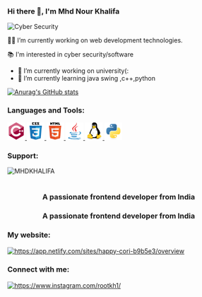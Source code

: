 ### Hi there 👋, I'm Mhd Nour Khalifa

![Cyber Security](https://lh3.googleusercontent.com/ogw/ADea4I47UCz0MEvOv4LbnEaPTnxKD5T8zzinZdcGE7mKAw=s83-c-mo)

👨‍💻 I’m currently working on web development technologies.

📚 I'm interested in cyber security/software

- 🔭 I’m currently working on university(: 
- 🌱 I’m currently learning java swing ,c++,python

[![Anurag's GitHub stats](https://github-readme-stats.vercel.app/api?username=rootkh)](https://github.com/anuraghazra/github-readme-stats)








<h3 align="left">Languages and Tools:</h3>
<p align="left"> <a href="https://www.w3schools.com/cpp/" target="_blank" rel="noreferrer"> <img src="https://raw.githubusercontent.com/devicons/devicon/master/icons/cplusplus/cplusplus-original.svg" alt="cplusplus" width="40" height="40"/> </a> <a href="https://www.w3schools.com/css/" target="_blank" rel="noreferrer"> <img src="https://raw.githubusercontent.com/devicons/devicon/master/icons/css3/css3-original-wordmark.svg" alt="css3" width="40" height="40"/> </a> <a href="https://www.w3.org/html/" target="_blank" rel="noreferrer"> <img src="https://raw.githubusercontent.com/devicons/devicon/master/icons/html5/html5-original-wordmark.svg" alt="html5" width="40" height="40"/> </a> <a href="https://www.java.com" target="_blank" rel="noreferrer"> <img src="https://raw.githubusercontent.com/devicons/devicon/master/icons/java/java-original.svg" alt="java" width="40" height="40"/> </a> <a href="https://www.linux.org/" target="_blank" rel="noreferrer"> <img src="https://raw.githubusercontent.com/devicons/devicon/master/icons/linux/linux-original.svg" alt="linux" width="40" height="40"/> </a> <a href="https://www.python.org" target="_blank" rel="noreferrer"> <img src="https://raw.githubusercontent.com/devicons/devicon/master/icons/python/python-original.svg" alt="python" width="40" height="40"/> </a> </p>

<h3 align="left">Support:</h3>
<p><a href="https://www.buymeacoffee.com/MHDKHALIFA"> <img align="left" src="https://cdn.buymeacoffee.com/buttons/v2/default-yellow.png" height="50" width="210" alt="MHDKHALIFA" /></a></p><br><br>


<h3 align="center">A passionate frontend developer from India</h3>



<h3 align="center">A passionate frontend developer from India</h3>

<h3 align="left">My website:</h3>
<p align="left">
<a href="/https://app.netlify.com/sites/happy-cori-b9b5e3/overview" target="blank"><img align="center" src="https://raw.githubusercontent.com/rahuldkjain/github-profile-readme-generator/master/src/images/icons/Social/rss.svg" alt="https://app.netlify.com/sites/happy-cori-b9b5e3/overview" height="30" width="40" /></a>
</p>




<h3 align="left">Connect with me:</h3>
<p align="left">
<a href="https://instagram.com/https://www.instagram.com/rootkh1/" target="blank"><img align="center" src="https://raw.githubusercontent.com/rahuldkjain/github-profile-readme-generator/master/src/images/icons/Social/instagram.svg" alt="https://www.instagram.com/rootkh1/" height="30" width="40" /></a>
</p>











 




